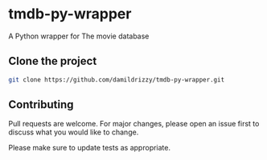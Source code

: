 # tmdb-py-wrapper

 A Python wrapper for The movie database

## Clone the project



```bash
git clone https://github.com/damildrizzy/tmdb-py-wrapper.git
```



## Contributing
Pull requests are welcome. For major changes, please open an issue first to discuss what you would like to change.

Please make sure to update tests as appropriate.
